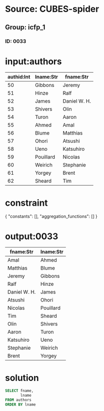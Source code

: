 # Source: CUBES-spider
## Group: icfp_1
### ID: 0033

# input:authors

| authid:Int | lname:Str | fname:Str |
|---|---|---|
| 50 | Gibbons | Jeremy |
| 51 | Hinze | Ralf |
| 52 | James | Daniel W. H. |
| 53 | Shivers | Olin |
| 54 | Turon | Aaron |
| 55 | Ahmed | Amal |
| 56 | Blume | Matthias |
| 57 | Ohori | Atsushi |
| 58 | Ueno | Katsuhiro |
| 59 | Pouillard | Nicolas |
| 60 | Weirich | Stephanie |
| 61 | Yorgey | Brent |
| 62 | Sheard | Tim |

# constraint

{
  "constants": [],
  "aggregation_functions": []
}

# output:0033

| fname:Str | lname:Str |
|---|---|
| Amal | Ahmed |
| Matthias | Blume |
| Jeremy | Gibbons |
| Ralf | Hinze |
| Daniel W. H. | James |
| Atsushi | Ohori |
| Nicolas | Pouillard |
| Tim | Sheard |
| Olin | Shivers |
| Aaron | Turon |
| Katsuhiro | Ueno |
| Stephanie | Weirich |
| Brent | Yorgey |

# solution

```sql
SELECT fname,
       lname
FROM authors
ORDER BY lname
```
